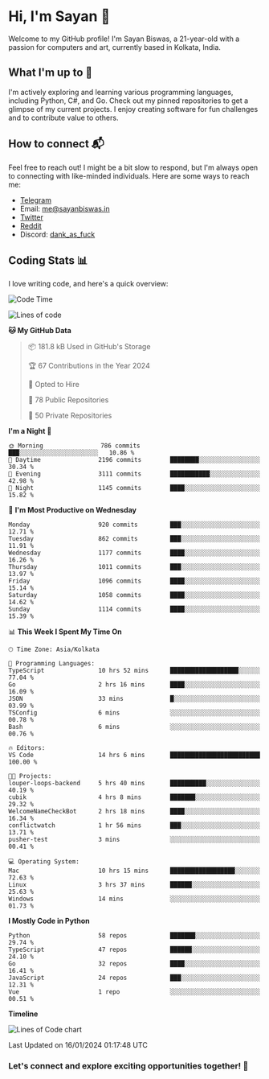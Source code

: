 # Hi, I'm Sayan 👋

Welcome to my GitHub profile! I'm Sayan Biswas, a 21-year-old with a passion for computers and art, currently based in Kolkata, India.

## What I'm up to 🚀

I'm actively exploring and learning various programming languages, including Python, C#, and Go. Check out my pinned repositories to get a glimpse of my current projects. I enjoy creating software for fun challenges and to contribute value to others.

## How to connect 📬

Feel free to reach out! I might be a bit slow to respond, but I'm always open to connecting with like-minded individuals. Here are some ways to reach me:

- [Telegram](https://t.me/dank_as_fuck)
- Email: [me@sayanbiswas.in](mailto:me@sayanbiswas.in)
- [Twitter](https://twitter.com/TheDankDel)
- [Reddit](https://www.reddit.com/user/dank_as_fuck_/)
- Discord: [dank_as_fuck](https://discordapp.com/users/506536929152466945)

## Coding Stats 📊

I love writing code, and here's a quick overview:

<!--START_SECTION:waka-->
![Code Time](http://img.shields.io/badge/Code%20Time-1%2C413%20hrs%2046%20mins-blue)

![Lines of code](https://img.shields.io/badge/From%20Hello%20World%20I%27ve%20Written-6.3%20million%20lines%20of%20code-blue)

**🐱 My GitHub Data** 

> 📦 181.8 kB Used in GitHub's Storage 
 > 
> 🏆 67 Contributions in the Year 2024
 > 
> 💼 Opted to Hire
 > 
> 📜 78 Public Repositories 
 > 
> 🔑 50 Private Repositories 
 > 
**I'm a Night 🦉** 

```text
🌞 Morning                786 commits         ███░░░░░░░░░░░░░░░░░░░░░░   10.86 % 
🌆 Daytime                2196 commits        ████████░░░░░░░░░░░░░░░░░   30.34 % 
🌃 Evening                3111 commits        ███████████░░░░░░░░░░░░░░   42.98 % 
🌙 Night                  1145 commits        ████░░░░░░░░░░░░░░░░░░░░░   15.82 % 
```
📅 **I'm Most Productive on Wednesday** 

```text
Monday                   920 commits         ███░░░░░░░░░░░░░░░░░░░░░░   12.71 % 
Tuesday                  862 commits         ███░░░░░░░░░░░░░░░░░░░░░░   11.91 % 
Wednesday                1177 commits        ████░░░░░░░░░░░░░░░░░░░░░   16.26 % 
Thursday                 1011 commits        ███░░░░░░░░░░░░░░░░░░░░░░   13.97 % 
Friday                   1096 commits        ████░░░░░░░░░░░░░░░░░░░░░   15.14 % 
Saturday                 1058 commits        ████░░░░░░░░░░░░░░░░░░░░░   14.62 % 
Sunday                   1114 commits        ████░░░░░░░░░░░░░░░░░░░░░   15.39 % 
```


📊 **This Week I Spent My Time On** 

```text
🕑︎ Time Zone: Asia/Kolkata

💬 Programming Languages: 
TypeScript               10 hrs 52 mins      ███████████████████░░░░░░   77.04 % 
Go                       2 hrs 16 mins       ████░░░░░░░░░░░░░░░░░░░░░   16.09 % 
JSON                     33 mins             █░░░░░░░░░░░░░░░░░░░░░░░░   03.99 % 
TSConfig                 6 mins              ░░░░░░░░░░░░░░░░░░░░░░░░░   00.78 % 
Bash                     6 mins              ░░░░░░░░░░░░░░░░░░░░░░░░░   00.76 % 

🔥 Editors: 
VS Code                  14 hrs 6 mins       █████████████████████████   100.00 % 

🐱‍💻 Projects: 
louper-loops-backend     5 hrs 40 mins       ██████████░░░░░░░░░░░░░░░   40.19 % 
cubik                    4 hrs 8 mins        ███████░░░░░░░░░░░░░░░░░░   29.32 % 
WelcomeNameCheckBot      2 hrs 18 mins       ████░░░░░░░░░░░░░░░░░░░░░   16.34 % 
conflictwatch            1 hr 56 mins        ███░░░░░░░░░░░░░░░░░░░░░░   13.71 % 
pusher-test              3 mins              ░░░░░░░░░░░░░░░░░░░░░░░░░   00.41 % 

💻 Operating System: 
Mac                      10 hrs 15 mins      ██████████████████░░░░░░░   72.63 % 
Linux                    3 hrs 37 mins       ██████░░░░░░░░░░░░░░░░░░░   25.63 % 
Windows                  14 mins             ░░░░░░░░░░░░░░░░░░░░░░░░░   01.73 % 
```

**I Mostly Code in Python** 

```text
Python                   58 repos            ███████░░░░░░░░░░░░░░░░░░   29.74 % 
TypeScript               47 repos            ██████░░░░░░░░░░░░░░░░░░░   24.10 % 
Go                       32 repos            ████░░░░░░░░░░░░░░░░░░░░░   16.41 % 
JavaScript               24 repos            ███░░░░░░░░░░░░░░░░░░░░░░   12.31 % 
Vue                      1 repo              ░░░░░░░░░░░░░░░░░░░░░░░░░   00.51 % 
```



**Timeline**

![Lines of Code chart](https://raw.githubusercontent.com/Dank-del/Dank-del/main/assets/bar_graph.png)


 Last Updated on 16/01/2024 01:17:48 UTC
<!--END_SECTION:waka-->

### Let's connect and explore exciting opportunities together! 🚀
